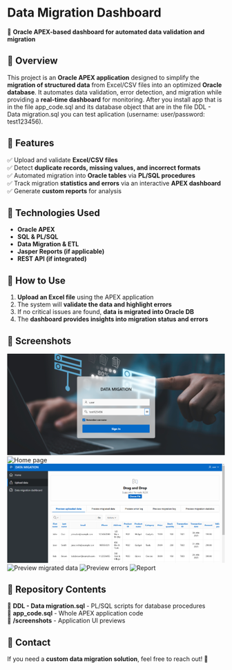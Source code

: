 # Data Migration Dashboard  

🚀 **Oracle APEX-based dashboard for automated data validation and migration**  

## 🔹 Overview  
This project is an **Oracle APEX application** designed to simplify the **migration of structured data** from Excel/CSV files into an optimized **Oracle database**. It automates data validation, error detection, and migration while providing a **real-time dashboard** for monitoring.  After you install app that is in the file app_code.sql and its database object that are in the file DDL - Data migration.sql you can test aplication (username: user/password: test123456).

## 🔹 Features  
✅ Upload and validate **Excel/CSV files**  
✅ Detect **duplicate records, missing values, and incorrect formats**  
✅ Automated migration into **Oracle tables** via **PL/SQL procedures**  
✅ Track migration **statistics and errors** via an interactive **APEX dashboard**  
✅ Generate **custom reports** for analysis  

## 🔹 Technologies Used  
- **Oracle APEX**  
- **SQL & PL/SQL**  
- **Data Migration & ETL**  
- **Jasper Reports (if applicable)**  
- **REST API (if integrated)**  

## 🔹 How to Use  
1. **Upload an Excel file** using the APEX application  
2. The system will **validate the data and highlight errors**  
3. If no critical issues are found, **data is migrated into Oracle DB**  
4. The **dashboard provides insights into migration status and errors**  

## 🔹 Screenshots  
![Login page](login.png)
![Home page](homepage.png)
![Upload](upload.png)
![Preview migrated data](previewdata.png)
![Preview errors](previewerrors.png)
![Report](report.png)


## 🔹 Repository Contents  
📂 **DDL - Data migration.sql** - PL/SQL scripts for database procedures  
📂 **app_code.sql** - Whole APEX application code  
📂 **/screenshots** - Application UI previews  

## 🔹 Contact  
If you need a **custom data migration solution**, feel free to reach out! 🚀  
